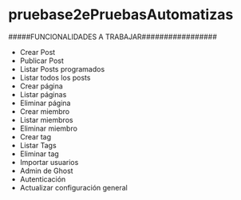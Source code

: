 # pruebase2ePruebasAutomatizas


#####FUNCIONALIDADES A TRABAJAR#################

- Crear Post
- Publicar Post
- Listar Posts programados
- Listar todos los posts
- Crear página
- Listar páginas
- Eliminar página
- Crear miembro
- Listar miembros
- Eliminar miembro
- Crear tag
- Listar Tags
- Eliminar tag
- Importar usuarios
- Admin de Ghost
- Autenticación
- Actualizar configuración general
